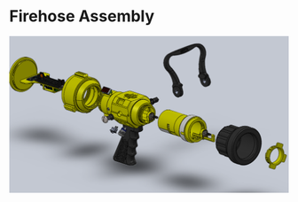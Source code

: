 # Firehose Assembly

<p align="center">
<img src="https://github.com/Tim-HW/Firehose-CAD/blob/main/Assembly.png" width="1000" >
</p>


